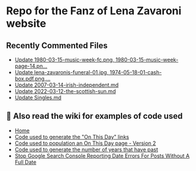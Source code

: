 # Repo for the Fanz of Lena Zavaroni website

## Recently Commented Files
<!-- BLOG-POST-LIST:START -->
- [Update 1980-03-15-music-week-fc.png, 1980-03-15-music-week-page-14.pn…](https://github.com/FanzOfLenaZavaroni/fanzoflenazavaroni.github.io/commit/4d75cd5571f816417cb135b2debe764e65fb201f)
- [Update lena-zavaronis-funeral-01.jpg, 1974-05-18-01-cash-box.pdf.png,…](https://github.com/FanzOfLenaZavaroni/fanzoflenazavaroni.github.io/commit/54a8faacfdd05fb6fb64b15d18a20c7b934c2945)
- [Update 2007-03-14-irish-independent.md](https://github.com/FanzOfLenaZavaroni/fanzoflenazavaroni.github.io/commit/7d7b73a61e479f25a3a5224040d947b24bd497c0)
- [Update 2022-03-12-the-scottish-sun.md](https://github.com/FanzOfLenaZavaroni/fanzoflenazavaroni.github.io/commit/c5dd75ced841790ffcdc43203568367a46ddb425)
- [Update Singles.md](https://github.com/FanzOfLenaZavaroni/fanzoflenazavaroni.github.io/commit/7c97078a815fba3756dfcc137d41636e6474ccea)
<!-- BLOG-POST-LIST:END -->

## :notebook: Also read the wiki for examples of code used
* [Home](https://github.com/FanzOfLenaZavaroni/fanzoflenazavaroni.github.io/wiki)
* [Code used to generate the "On This Day" links](https://github.com/FanzOfLenaZavaroni/fanzoflenazavaroni.github.io/wiki/On-This-Day-Code)
* [Code used to population an On This Day page - Version 2](https://github.com/FanzOfLenaZavaroni/fanzoflenazavaroni.github.io/wiki/Code-used-to-population-an-On-This-Day-page-%E2%80%90-Version-2)
* [Code used to generate the number of years that have past](https://github.com/FanzOfLenaZavaroni/fanzoflenazavaroni.github.io/wiki/Number-of-years-gone-by-code)
* [Stop Google Search Console Reporting Date Errors For Posts Without A Full Date](https://github.com/FanzOfLenaZavaroni/fanzoflenazavaroni.github.io/wiki/Stop-Google-Search-Console-Reporting-Date-Errors-For-Posts-Without-A-Full-Date)
